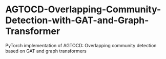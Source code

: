 # AGTOCD-Overlapping-Community-Detection-with-GAT-and-Graph-Transformer
PyTorch implementation of AGTOCD: Overlapping community detection based on GAT and graph transformers
